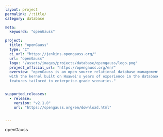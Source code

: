 ```yaml
---
layout: project
permalink: /:title/
category: database

meta:
  keywords: "openGauss"

project:
  title: "openGauss"
  type: "C"
  ci_url: "https://jenkins.opengauss.org/"
  url: "openGauss"
  logo: "/assets/images/projects/database/opengauss/logo.png"
  project_official_url: "https://opengauss.org/en/"
  overview: "openGauss is an open source relational database management system that is released with the Mulan PSL v2.
  with the kernel built on Huawei's years of experience in the database field and continuously provides competitive
  features tailored to enterprise-grade scenarios."


supported_releases:
  - release:
    version: "v2.1.0"
    url: "https://opengauss.org/en/download.html"


---
```


<p>openGauss</p>
